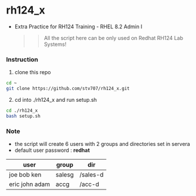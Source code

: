 # rh124_x
* Extra Practice for RH124 Training - RHEL 8.2 Admin I
  >> All the script here can be only used on Redhat RH124 Lab Systems!

### Instruction 

1. clone this repo
```sh 
cd ~
git clone https://github.com/stv707/rh124_x.git
```

2. cd into ./rh124_x and run setup.sh 
```sh 
cd ./rh124_x
bash setup.sh 
```

### Note
* the script will create 6 users with 2 groups and directories set in  servera
* default user  password : **redhat**

| user | group | dir |
|---|---|---|
| joe bob ken | salesg | /sales-d |
| eric john adam | accg | /acc-d | 